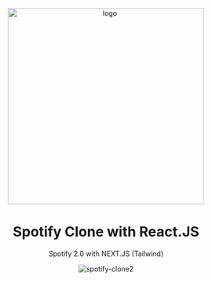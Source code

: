 <div align="center">

  <img src="https://imagensfree.com.br/wp-content/uploads/2021/11/logo-spotify-verde-PNG.png" alt="logo" width="400" height="auto" />
  
  <h1>Spotify Clone with React.JS</h1>
  
  <p>
  Spotify 2.0 with NEXT.JS (Tailwind)
  </p>

 ![spotify-clone2](https://user-images.githubusercontent.com/87340421/233819735-be8bb394-e6d9-4fe6-9b6b-8c2e387d2e1b.png)

 </div>